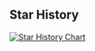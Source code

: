 ## Star History

[![Star History Chart](https://api.star-history.com/svg?repos=Bohemiana/behinder_erkai&type=Date)](https://www.star-history.com/#Bohemiana/behinder_erkai&Date)
